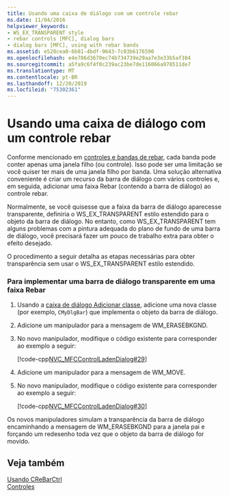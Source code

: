 ```yaml
---
title: Usando uma caixa de diálogo com um controle rebar
ms.date: 11/04/2016
helpviewer_keywords:
- WS_EX_TRANSPARENT style
- rebar controls [MFC], dialog bars
- dialog bars [MFC], using with rebar bands
ms.assetid: e528cea0-6b81-4bdf-9643-7c03b6176590
ms.openlocfilehash: e4e786d3670ec74b734739e29aa7e3e33b5af384
ms.sourcegitcommit: a5fa9c6f4f0c239ac23be7de116066a978511de7
ms.translationtype: MT
ms.contentlocale: pt-BR
ms.lasthandoff: 12/20/2019
ms.locfileid: "75302361"
---
```

# <a name="using-a-dialog-bar-with-a-rebar-control"></a>Usando uma caixa de diálogo com um controle rebar

Conforme mencionado em [controles e bandas de rebar](../mfc/rebar-controls-and-bands.md), cada banda pode conter apenas uma janela filho (ou controle). Isso pode ser uma limitação se você quiser ter mais de uma janela filho por banda. Uma solução alternativa conveniente é criar um recurso da barra de diálogo com vários controles e, em seguida, adicionar uma faixa Rebar (contendo a barra de diálogo) ao controle rebar.

Normalmente, se você quisesse que a faixa da barra de diálogo aparecesse transparente, definiria o WS_EX_TRANSPARENT estilo estendido para o objeto da barra de diálogo. No entanto, como WS_EX_TRANSPARENT tem alguns problemas com a pintura adequada do plano de fundo de uma barra de diálogo, você precisará fazer um pouco de trabalho extra para obter o efeito desejado.

O procedimento a seguir detalha as etapas necessárias para obter transparência sem usar o WS_EX_TRANSPARENT estilo estendido.

### <a name="to-implement-a-transparent-dialog-bar-in-a-rebar-band"></a>Para implementar uma barra de diálogo transparente em uma faixa Rebar

1. Usando a [caixa de diálogo Adicionar classe](../mfc/reference/adding-an-mfc-class.md), adicione uma nova classe (por exemplo, `CMyDlgBar`) que implementa o objeto da barra de diálogo.

1. Adicione um manipulador para a mensagem de WM_ERASEBKGND.

1. No novo manipulador, modifique o código existente para corresponder ao exemplo a seguir:

   [!code-cpp[NVC_MFCControlLadenDialog#29](../mfc/codesnippet/cpp/using-a-dialog-bar-with-a-rebar-control_1.cpp)]

1. Adicione um manipulador para a mensagem de WM_MOVE.

1. No novo manipulador, modifique o código existente para corresponder ao exemplo a seguir:

   [!code-cpp[NVC_MFCControlLadenDialog#30](../mfc/codesnippet/cpp/using-a-dialog-bar-with-a-rebar-control_2.cpp)]

Os novos manipuladores simulam a transparência da barra de diálogo encaminhando a mensagem de WM_ERASEBKGND para a janela pai e forçando um redesenho toda vez que o objeto da barra de diálogo for movido.

## <a name="see-also"></a>Veja também

[Usando CReBarCtrl](../mfc/using-crebarctrl.md)<br/>
[Controles](../mfc/controls-mfc.md)
